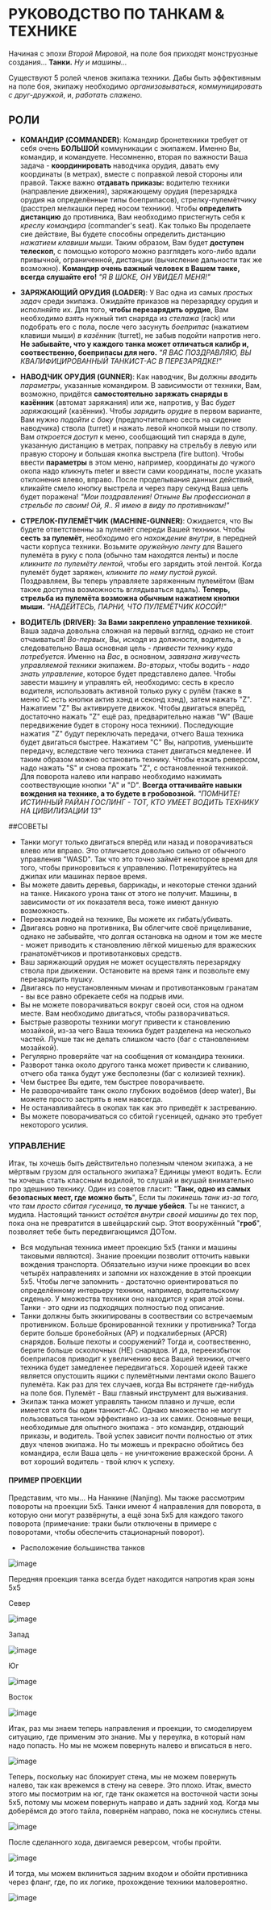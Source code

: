# РУКОВОДСТВО ПО ТАНКАМ & ТЕХНИКЕ
Начиная с эпохи *Второй Мировой*, на поле боя приходят монструозные создания... **Танки.**
*Ну и машины...*

Существуют 5 ролей членов экипажа техники. Дабы быть эффективным на поле боя, 
экипажу необходимо *организовываться*, *коммуницировать с друг-дружкой*, 
и, *работать слажено*.

## РОЛИ

  - **КОМАНДИР (COMMANDER)**: Командир бронетехники требует от себя очень
    **БОЛЬШОЙ** коммуникации с экипажем. Именно Вы, командир, и командуете.
    Несомненно, вторая по важности Ваша задача - **координировать** наводчика орудия,
    давать ему координаты (в метрах), вместе с поправкой левой стороны или правой.
    Также важно **отдавать приказы:** водителю техники (направление движения), заряжающему орудия
    (перезарядка орудия на определённые типы боеприпасов), стрелку-пулемётчику
    (расстрел мелкашки перед носом техники). Чтобы **определить дистанцию** до противника,
    Вам необходимо пристегнуть себя к *креслу командира* (commander's seat). Как только 
    Вы проделаете сие действие, Вы будете способны определить дистанцию *нажатием клавиши мыши*.
    Таким образом, Вам будет **доступен телескоп**, с помощью которого можно разглядеть кого-либо
    вдали привычной, ограниченной, дистанции (вычисление дальности так же возможно).
    **Командир очень важный человек в Вашем танке, всегда слушайте его!**
    *"Я В ШОКЕ, ОН УВИДЕЛ МЕНЯ!"*

  - **ЗАРЯЖАЮЩИЙ ОРУДИЯ (LOADER)**: У Вас одна из самых *простых задач* среди экипажа. Ожидайте приказов на
    перезарядку орудия и исполняйте их. Для того, **чтобы перезарядить орудие**, Вам необходимо *взять* нужный тип снаряда из *стелажа* (rack)
    или подобрать его с пола, после чего засунуть *боеприпас* (нажатием клавиши мыши) *в казённик* (turret), не забыв подойти напротив него. 
    **Не забывайте, что у каждого танка может отличаться калибр и, соотвественно, боеприпасы для него.**
    *"Я ВАС ПОЗДРАВЛЯЮ, ВЫ КВАЛИФИЦИРОВАННЫЙ ТАНКИСТ-АС В ПЕРЕЗАРЯДКЕ!"*

  - **НАВОДЧИК ОРУДИЯ (GUNNER)**: Как наводчик, Вы должны *вводить параметры*, указанные командиром.
    В зависимости от техники, Вам, возможно, придётся **самостоятельно заряжать снаряды в казённик** (автомат заряжания) или же, напротив, 
    у Вас *будет заряжающий* (казённик). Чтобы *зарядить орудие* в первом варианте, Вам нужно *подойти с боку* (предпочтительно сесть на сидение наводчика) 
    ствола (turret) и нажать левой кнопкой мыши по стволу. Вам *откроется доступ* к меню, сообщающий тип снаряда в дуле,
    указанную дистанцию в метрах, поправку на стрельбу в левую или правую сторону и большая кнопка выстрела (fire button). Чтобы ввести **параметры**
    в этом меню, например, координаты до чужого окопа надо кликнуть meter и ввести сами координаты, после указать отклонения влево, вправо. 
    После проделывания данных действий, кликайте смело кнопку выстрела и через пару секунд Ваша цель будет поражена!
    *"Мои поздравления! Отныне Вы профессионал в стрельбе по своим! Ой, Я.. Я имею в виду по противникам!"*

  - **СТРЕЛОК-ПУЛЕМЁТЧИК (MACHINE-GUNNER)**: Ожидается, что Вы будете ответственны за пулемёт спереди Вашей техники. 
    Чтобы **сесть за пулемёт**, необходимо его *нахождение внутри*, в передней части корпуса техники. Возьмите *оружейную ленту* для Вашего пулемёта в руку с пола
    (обычно там находятся ленты) и после *кликните по пулемёту лентой*, чтобы его зарядить этой лентой. Когда пулемёт будет заряжен,
    *кликните по нему пустой рукой*. Поздравляем, Вы теперь управляете заряженным пулемётом (Вам также доступна возможность вглядываться вдаль). 
    **Теперь, стрельба из пулемёта возможна обычным нажатием кнопки мыши.**
    *"НАДЕЙТЕСЬ, ПАРНИ, ЧТО ПУЛЕМЁТЧИК КОСОЙ!"*
    
  - **ВОДИТЕЛЬ (DRIVER)**: **За Вами закреплено управление техникой**. Ваша задача довольна сложная на первый взгляд, однако не стоит отчаиваться!
    *Во-первых*, Вы, исходя из должности, водитель, а следовательно Ваша основная цель - *привести технику куда потребуется*. Именно на *Вас*, в основном,
    *завязана живучесть управляемой техники* экипажем. *Во-вторых*, чтобы водить - *надо знать управление*, которое будет представлено далее.
    Чтобы завести машину и управлять ей, необходимо: сесть в кресло водителя, использовать активной только руку с рулём (также в меню IC есть кнопки актив хэнд и секонд хэнд), затем нажать "Z". Нажатием "Z" Вы активируете движок. Чтобы двигаться вперёд, достаточно нажать "Z" ещё раз, предварительно нажав "W" (Ваше передвижение будет в сторону носа техники). Последующие нажатия "Z" будут переключать передачи, отчего Ваша техника будет двигаться быстрее. Нажатием "C" Вы, напротив, уменьшите передачу, вследствие чего техника станет двигаться медленее. И таким образом можно остановить технику. Чтобы езжать реверсом, надо нажать "S" и снова прожать "Z", 
    с остановленной техникой. Для поворота налево или направо необходимо нажимать соотвествующие кнопки "A" и "D".
    **Всегда оттачивайте навыки вождения на технике, а то будете в гробовозной.**
    *"ПОМНИТЕ! ИСТИННЫЙ РАЙАН ГОСЛИНГ - ТОТ, КТО УМЕЕТ ВОДИТЬ ТЕХНИКУ НА ЦИВИЛИЗАЦИИ 13"*


##СОВЕТЫ
* Танки могут только двигаться вперёд или назад и поворачиваться влево или вправо. Это отличается довольно сильно от обычного управления "WASD". 
Так что это точно займёт некоторое время для того, чтобы приноровиться к управлению. Потренируйтесь на джипах или машинах первое время.
* Вы можете давить деревья, баррикады, и некоторые стенки зданий на танке. Никакого урона танк от этого не получит. Машины, в зависимости от их показателя веса, 
тоже имеют данную возможность.
* Переезжая людей на технике, Вы можете их гибать/убивать.
* Двигаясь ровно на противника, Вы облегчите своё прицеливание, однако не забывайте, что долгая остановка на одном и том же месте - может приводить к становлению лёгкой мишенью
для вражеских гранатомётчиков и противотанковых средств.
* Ваш заряжающий орудия не может осуществлять перезарядку ствола при движении. Остановите на время танк и позвольте ему перезарядить пушку.
* Двигаясь по неустановленным минам и противотанковым гранатам - вы все равно обрекаете себя на подрыв ими.
* Вы не можете поворачиваться вокруг своей оси, стоя на одном месте. Вам необходимо двигаться, чтобы разворачиваться.
* Быстрые развороты техники могут привести к становлению мозайкой, из-за чего Ваша техника будет разделена на несколько частей. 
Лучше так не делать слишком часто (баг с становлением мозайкой).
* Регулярно проверяйте чат на сообщения от командира техники.
* Разворот танка около другого танка может привести к сливанию, отчего оба танка будут уже бесполезны (баг с колизией техник).
* Чем быстрее Вы едите, тем быстрее поворачиваете.
* Не разворачивайте танк около глубоких водоёмов (deep water), Вы можете просто застрять в нем навсегда.
* Не останавливайтесь в окопах так как это приведёт к застреванию.
* Вы можете поворачиваться со сбитой гусеницей, однако это требует некоторого усилия.

### УПРАВЛЕНИЕ
Итак, ты хочешь быть действительно полезным членом экипажа, а не мёртвым грузом для остального экипажа? Единицы умеют водить. Если ты хочешь стать классным водилой, то слушай и вкушай внимательно про здешнию технику. Один из советов гласит: "**Танк, одно из самых безопасных мест, где можно быть**",
Если ты *покинешь танк из-за того, что там просто сбитая гусеница*, **то лучше убейся**. Ты не танкист, а мудила. Настоящий танкист *остаётся внутри своей машины* до тех пор, пока она не превратится в швейцарский сыр. Этот вооружённый "**гроб**", позволяет тебе быть передвигающимся ДОТом.
  - Вся модульная техника имеет проекцию 5x5 (танки и машины таковыми являются). Знание проекции позволит отточить навыки вождения транспорта. 
    Обязательно изучи ниже проекции во всех четырёх направлениях и запомни их нахождение в этой проекции 5x5. Чтобы легче запомнить - достаточно ориентироваться по
    определённому интерьеру техники, например, водительскому сиденью. У множества техники оно находится у края этой зоны. Танки - это одни из подходящих полностью под описание.
  - Танки должны быть эккипированы в соотвествии со встречаемым противником. Больше бронированной техники у противника? Тогда берите больше бронебойных (AP) и подкалиберных (APCR) снарядов. Больше пехоты и сооружений? Тогда и, соотвественно, берите больше осколочных (HE) снарядов. И да, перееизбыток боеприпасов приводит к увеличению веса Вашей техники, отчего техника будет замедленее передвигаться. Хорошей идеей также является опустошить ящики с пулемётными лентами около Вашего пулемёта. Как раз для тех случаев, когда Вы встрянете где-нибудь на поле боя. Пулемёт - Ваш главный инструмент для выживания.
  - Экипаж танка может управлять танком плавно и лучше, если имеется хотя бы один танкист-АС. Однако множество не могут пользоваться танком эффективно из-за их самих. 
  Основные вещи, необходимые для опытного экипажа - это командир, отдающий приказы, и водитель. Твой успех зависит почти полностью от этих двух членов экипажа. Но ты можешь и прекрасно обойтись без командира, если Ваша цель - не уничтожение вражеской брони. А вот хороший водитель - твой ключ к успеху.

#### ПРИМЕР ПРОЕКЦИИ

Представим, что мы... На Нанкине (Nanjing). Мы также рассмотрим повороты на проекции 5x5. Танки имеют 4 направления для поворота, в которую они могут развёрнуты, а ещё зона 5x5 для каждого такого поворота (примечание: траки были отключены в примере с поворотами, чтобы обеспечить стационарный поворот).

  - Расположение большинства танков

![image](https://media.discordapp.net/attachments/485954244437082112/714297980391260231/tank.png)

Передняя проекция танка всегда будет находится напротив края зоны 5x5

Север

![image](https://media.discordapp.net/attachments/485954244437082112/714333304068898856/tank_north.png)

Запад

![image](https://media.discordapp.net/attachments/485954244437082112/714298939398029363/tank_west.png)

Юг

![image](https://media.discordapp.net/attachments/485954244437082112/714299673460080801/tank_south.png)

Восток

![image](https://media.discordapp.net/attachments/485954244437082112/714299733014741072/tank_east.png)


Итак, раз мы знаем теперь направления и проекции, то смоделируем ситуацию, где применим это знание. Мы у переулка, в который нам надо попасть. Но мы не можем повернуть налево и вписаться в него.

![image](https://media.discordapp.net/attachments/485954244437082112/714300361728458762/tank_alley.png)

Теперь, поскольку нас блокирует стена, мы не можем повернуть налево, так как врежемся в стену на севере. Это плохо. Итак, вместо этого мы посмотрим на юг, где танк окажется на восточной части зоны 5x5, потому мы можем повернуть направо и дать задний ход. Когда мы доберёмся до этого тайла, повернём направо, пока не коснулись стены.

![image](https://media.discordapp.net/attachments/485954244437082112/714300866584248360/tank_position.png?width=285&height=405)

После сделанного хода, двигаемся реверсом, чтобы пройти.

![image](https://media.discordapp.net/attachments/485954244437082112/714301093869256824/tank_ready.png?width=288&height=406)

И тогда, мы можем вклиниться задним входом и обойти противника через фланг, где, по их логике, прохождение техники маловероятно. 

![image](https://media.discordapp.net/attachments/485954244437082112/714301162244800532/tank_through.png?width=144&height=405)
